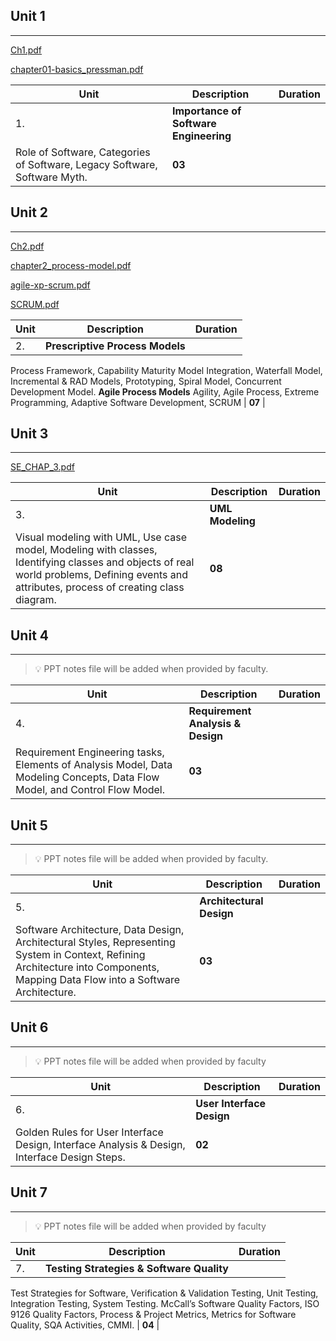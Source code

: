 
## Unit 1


---


[Ch1.pdf](https://prod-files-secure.s3.us-west-2.amazonaws.com/cb8bfd8d-d68b-81fa-ac15-000328a0aab4/8aa3dc96-5c32-4a64-9c71-43e761b6f53f/Ch1.pdf?X-Amz-Algorithm=AWS4-HMAC-SHA256&X-Amz-Content-Sha256=UNSIGNED-PAYLOAD&X-Amz-Credential=ASIAZI2LB4662VO3V6TG%2F20250815%2Fus-west-2%2Fs3%2Faws4_request&X-Amz-Date=20250815T064757Z&X-Amz-Expires=3600&X-Amz-Security-Token=IQoJb3JpZ2luX2VjEA8aCXVzLXdlc3QtMiJGMEQCIFRpSu0Up1O8n869xW06bcKZrmP0dFR0cNn6%2FaINzPlyAiAf0ZMWblURe2gc93q0NaKDJU15%2FdyDuGEHlm4TSC%2FU8Sr%2FAwhXEAAaDDYzNzQyMzE4MzgwNSIMFP4C3ANQJ1IS2YWlKtwDPSTbadQwewJxskHg3GHRlbPL02Gnl5CkZFKFLPCLRznOO1huwmkuduvIkqhKC1%2BrZ4jqpnQ3GMITGu9nPo0ZuQplPw3pTDZy6%2BSp4iMxvwTR7mZKmmuNMCqMyGu5WoUrmqLuKGJOU7yXLVnRDwG18IYe10k4Kv9zwRbzCT%2FfO48Pd9lftu0nk5WITE1%2FvcWA5jErUTgUIp4NaYN4ahPp%2F4rF95Zf9fB%2FnjjydJolnX1ddSUSsMnk7dnB3LpkUpV%2FfNOEkV%2B7j%2B6xXpxzvmW8tO3clTc3OYj%2FoOlAnUMKR0APOBw6LiJoTGoq3QEBuA3FkLDseYf72DNxeFTijqbR4Brugp20giQvdHbt%2Blj0I5sJoijivURZtEPa3d3WhK2De5U8QijJX6c6WcNjGWgkW%2Fz5NNp%2BmJW31YzYe1DkrMIx%2B6ohYQl6mssKyQcWh4SLCD%2FYgcIvpv1zmQgnlyHlZiBoG%2BZ9wsYMBDpaDYc7DAHxapSo1b7PmbFcnhHmCJ8%2F3D%2FSxFPhmX0JXD5mj4YaQ%2Fj%2BMfh5%2FaodiL0n2DZ6UcjPgUcD8MfU3c%2Bo7cjJxLPlFr1j7RehoN8cGeBredr%2BvQsaoYFeHa9O3uXolMJDNfjgAbmjEgA3cSFrM3Qw1aP7xAY6pgF5VljhKWfpO9u0k8xCfFGPe3wmWESWa7KH%2BOd%2FQfP8%2BU%2F7v2rb5XdYGbaIeDCSm6XzxxcCF%2BQIqq9DEqF4jBFaMxfIZEeh6w7ctQvW39rI6sEQg6PhjWZ9U9GDGuw7QrWerDV2r1sOuUi56YPVO3%2FTlVuQKZyiWwx73%2BrVOZdwXAC7rxgUWkOcEjoIqXuxS0%2BnQKPmaBYRGLnW87jnNMBtzHQTJX2O&X-Amz-Signature=fb6e37e3a1f5951b70c1ad1dac4ccfb92e3875a3e0c5c6a98c245c27324b0299&X-Amz-SignedHeaders=host&x-amz-checksum-mode=ENABLED&x-id=GetObject)


[chapter01-basics_pressman.pdf](https://prod-files-secure.s3.us-west-2.amazonaws.com/cb8bfd8d-d68b-81fa-ac15-000328a0aab4/7d074456-ac86-4eb8-90a5-efe261edece3/chapter01-basics_pressman.pdf?X-Amz-Algorithm=AWS4-HMAC-SHA256&X-Amz-Content-Sha256=UNSIGNED-PAYLOAD&X-Amz-Credential=ASIAZI2LB4662VO3V6TG%2F20250815%2Fus-west-2%2Fs3%2Faws4_request&X-Amz-Date=20250815T064757Z&X-Amz-Expires=3600&X-Amz-Security-Token=IQoJb3JpZ2luX2VjEA8aCXVzLXdlc3QtMiJGMEQCIFRpSu0Up1O8n869xW06bcKZrmP0dFR0cNn6%2FaINzPlyAiAf0ZMWblURe2gc93q0NaKDJU15%2FdyDuGEHlm4TSC%2FU8Sr%2FAwhXEAAaDDYzNzQyMzE4MzgwNSIMFP4C3ANQJ1IS2YWlKtwDPSTbadQwewJxskHg3GHRlbPL02Gnl5CkZFKFLPCLRznOO1huwmkuduvIkqhKC1%2BrZ4jqpnQ3GMITGu9nPo0ZuQplPw3pTDZy6%2BSp4iMxvwTR7mZKmmuNMCqMyGu5WoUrmqLuKGJOU7yXLVnRDwG18IYe10k4Kv9zwRbzCT%2FfO48Pd9lftu0nk5WITE1%2FvcWA5jErUTgUIp4NaYN4ahPp%2F4rF95Zf9fB%2FnjjydJolnX1ddSUSsMnk7dnB3LpkUpV%2FfNOEkV%2B7j%2B6xXpxzvmW8tO3clTc3OYj%2FoOlAnUMKR0APOBw6LiJoTGoq3QEBuA3FkLDseYf72DNxeFTijqbR4Brugp20giQvdHbt%2Blj0I5sJoijivURZtEPa3d3WhK2De5U8QijJX6c6WcNjGWgkW%2Fz5NNp%2BmJW31YzYe1DkrMIx%2B6ohYQl6mssKyQcWh4SLCD%2FYgcIvpv1zmQgnlyHlZiBoG%2BZ9wsYMBDpaDYc7DAHxapSo1b7PmbFcnhHmCJ8%2F3D%2FSxFPhmX0JXD5mj4YaQ%2Fj%2BMfh5%2FaodiL0n2DZ6UcjPgUcD8MfU3c%2Bo7cjJxLPlFr1j7RehoN8cGeBredr%2BvQsaoYFeHa9O3uXolMJDNfjgAbmjEgA3cSFrM3Qw1aP7xAY6pgF5VljhKWfpO9u0k8xCfFGPe3wmWESWa7KH%2BOd%2FQfP8%2BU%2F7v2rb5XdYGbaIeDCSm6XzxxcCF%2BQIqq9DEqF4jBFaMxfIZEeh6w7ctQvW39rI6sEQg6PhjWZ9U9GDGuw7QrWerDV2r1sOuUi56YPVO3%2FTlVuQKZyiWwx73%2BrVOZdwXAC7rxgUWkOcEjoIqXuxS0%2BnQKPmaBYRGLnW87jnNMBtzHQTJX2O&X-Amz-Signature=40b625d7ecb2c7988da746713ee65e57e2ff72384e4b023173cc47fab110663b&X-Amz-SignedHeaders=host&x-amz-checksum-mode=ENABLED&x-id=GetObject)


| Unit | Description                                                                                                      | Duration |
| ---- | ---------------------------------------------------------------------------------------------------------------- | -------- |
| 1.   | **Importance of Software Engineering**
Role of Software, Categories of Software, Legacy Software, Software Myth. | **03**   |


## Unit 2


---


[Ch2.pdf](https://prod-files-secure.s3.us-west-2.amazonaws.com/cb8bfd8d-d68b-81fa-ac15-000328a0aab4/f206e741-c08f-4357-b2e5-665b1c9e1c77/Ch2.pdf?X-Amz-Algorithm=AWS4-HMAC-SHA256&X-Amz-Content-Sha256=UNSIGNED-PAYLOAD&X-Amz-Credential=ASIAZI2LB4662VO3V6TG%2F20250815%2Fus-west-2%2Fs3%2Faws4_request&X-Amz-Date=20250815T064757Z&X-Amz-Expires=3600&X-Amz-Security-Token=IQoJb3JpZ2luX2VjEA8aCXVzLXdlc3QtMiJGMEQCIFRpSu0Up1O8n869xW06bcKZrmP0dFR0cNn6%2FaINzPlyAiAf0ZMWblURe2gc93q0NaKDJU15%2FdyDuGEHlm4TSC%2FU8Sr%2FAwhXEAAaDDYzNzQyMzE4MzgwNSIMFP4C3ANQJ1IS2YWlKtwDPSTbadQwewJxskHg3GHRlbPL02Gnl5CkZFKFLPCLRznOO1huwmkuduvIkqhKC1%2BrZ4jqpnQ3GMITGu9nPo0ZuQplPw3pTDZy6%2BSp4iMxvwTR7mZKmmuNMCqMyGu5WoUrmqLuKGJOU7yXLVnRDwG18IYe10k4Kv9zwRbzCT%2FfO48Pd9lftu0nk5WITE1%2FvcWA5jErUTgUIp4NaYN4ahPp%2F4rF95Zf9fB%2FnjjydJolnX1ddSUSsMnk7dnB3LpkUpV%2FfNOEkV%2B7j%2B6xXpxzvmW8tO3clTc3OYj%2FoOlAnUMKR0APOBw6LiJoTGoq3QEBuA3FkLDseYf72DNxeFTijqbR4Brugp20giQvdHbt%2Blj0I5sJoijivURZtEPa3d3WhK2De5U8QijJX6c6WcNjGWgkW%2Fz5NNp%2BmJW31YzYe1DkrMIx%2B6ohYQl6mssKyQcWh4SLCD%2FYgcIvpv1zmQgnlyHlZiBoG%2BZ9wsYMBDpaDYc7DAHxapSo1b7PmbFcnhHmCJ8%2F3D%2FSxFPhmX0JXD5mj4YaQ%2Fj%2BMfh5%2FaodiL0n2DZ6UcjPgUcD8MfU3c%2Bo7cjJxLPlFr1j7RehoN8cGeBredr%2BvQsaoYFeHa9O3uXolMJDNfjgAbmjEgA3cSFrM3Qw1aP7xAY6pgF5VljhKWfpO9u0k8xCfFGPe3wmWESWa7KH%2BOd%2FQfP8%2BU%2F7v2rb5XdYGbaIeDCSm6XzxxcCF%2BQIqq9DEqF4jBFaMxfIZEeh6w7ctQvW39rI6sEQg6PhjWZ9U9GDGuw7QrWerDV2r1sOuUi56YPVO3%2FTlVuQKZyiWwx73%2BrVOZdwXAC7rxgUWkOcEjoIqXuxS0%2BnQKPmaBYRGLnW87jnNMBtzHQTJX2O&X-Amz-Signature=e583f9d3672f15fa1b2b9ef7a6c80716872fe31f4aedf8a0a74b66ef3e895c96&X-Amz-SignedHeaders=host&x-amz-checksum-mode=ENABLED&x-id=GetObject)


[chapter2_process-model.pdf](https://prod-files-secure.s3.us-west-2.amazonaws.com/cb8bfd8d-d68b-81fa-ac15-000328a0aab4/440e764d-24fa-4693-a034-e992b0ddd920/chapter2_process-model.pdf?X-Amz-Algorithm=AWS4-HMAC-SHA256&X-Amz-Content-Sha256=UNSIGNED-PAYLOAD&X-Amz-Credential=ASIAZI2LB4662VO3V6TG%2F20250815%2Fus-west-2%2Fs3%2Faws4_request&X-Amz-Date=20250815T064757Z&X-Amz-Expires=3600&X-Amz-Security-Token=IQoJb3JpZ2luX2VjEA8aCXVzLXdlc3QtMiJGMEQCIFRpSu0Up1O8n869xW06bcKZrmP0dFR0cNn6%2FaINzPlyAiAf0ZMWblURe2gc93q0NaKDJU15%2FdyDuGEHlm4TSC%2FU8Sr%2FAwhXEAAaDDYzNzQyMzE4MzgwNSIMFP4C3ANQJ1IS2YWlKtwDPSTbadQwewJxskHg3GHRlbPL02Gnl5CkZFKFLPCLRznOO1huwmkuduvIkqhKC1%2BrZ4jqpnQ3GMITGu9nPo0ZuQplPw3pTDZy6%2BSp4iMxvwTR7mZKmmuNMCqMyGu5WoUrmqLuKGJOU7yXLVnRDwG18IYe10k4Kv9zwRbzCT%2FfO48Pd9lftu0nk5WITE1%2FvcWA5jErUTgUIp4NaYN4ahPp%2F4rF95Zf9fB%2FnjjydJolnX1ddSUSsMnk7dnB3LpkUpV%2FfNOEkV%2B7j%2B6xXpxzvmW8tO3clTc3OYj%2FoOlAnUMKR0APOBw6LiJoTGoq3QEBuA3FkLDseYf72DNxeFTijqbR4Brugp20giQvdHbt%2Blj0I5sJoijivURZtEPa3d3WhK2De5U8QijJX6c6WcNjGWgkW%2Fz5NNp%2BmJW31YzYe1DkrMIx%2B6ohYQl6mssKyQcWh4SLCD%2FYgcIvpv1zmQgnlyHlZiBoG%2BZ9wsYMBDpaDYc7DAHxapSo1b7PmbFcnhHmCJ8%2F3D%2FSxFPhmX0JXD5mj4YaQ%2Fj%2BMfh5%2FaodiL0n2DZ6UcjPgUcD8MfU3c%2Bo7cjJxLPlFr1j7RehoN8cGeBredr%2BvQsaoYFeHa9O3uXolMJDNfjgAbmjEgA3cSFrM3Qw1aP7xAY6pgF5VljhKWfpO9u0k8xCfFGPe3wmWESWa7KH%2BOd%2FQfP8%2BU%2F7v2rb5XdYGbaIeDCSm6XzxxcCF%2BQIqq9DEqF4jBFaMxfIZEeh6w7ctQvW39rI6sEQg6PhjWZ9U9GDGuw7QrWerDV2r1sOuUi56YPVO3%2FTlVuQKZyiWwx73%2BrVOZdwXAC7rxgUWkOcEjoIqXuxS0%2BnQKPmaBYRGLnW87jnNMBtzHQTJX2O&X-Amz-Signature=c3b3bd2bed6c339d9d025a996ccce690baf1c72f4ac563cec02eed70eda57681&X-Amz-SignedHeaders=host&x-amz-checksum-mode=ENABLED&x-id=GetObject)


[agile-xp-scrum.pdf](https://prod-files-secure.s3.us-west-2.amazonaws.com/cb8bfd8d-d68b-81fa-ac15-000328a0aab4/4a33bb3a-9fa3-4760-ae3c-f14cc0afea35/agile-xp-scrum.pdf?X-Amz-Algorithm=AWS4-HMAC-SHA256&X-Amz-Content-Sha256=UNSIGNED-PAYLOAD&X-Amz-Credential=ASIAZI2LB4662VO3V6TG%2F20250815%2Fus-west-2%2Fs3%2Faws4_request&X-Amz-Date=20250815T064757Z&X-Amz-Expires=3600&X-Amz-Security-Token=IQoJb3JpZ2luX2VjEA8aCXVzLXdlc3QtMiJGMEQCIFRpSu0Up1O8n869xW06bcKZrmP0dFR0cNn6%2FaINzPlyAiAf0ZMWblURe2gc93q0NaKDJU15%2FdyDuGEHlm4TSC%2FU8Sr%2FAwhXEAAaDDYzNzQyMzE4MzgwNSIMFP4C3ANQJ1IS2YWlKtwDPSTbadQwewJxskHg3GHRlbPL02Gnl5CkZFKFLPCLRznOO1huwmkuduvIkqhKC1%2BrZ4jqpnQ3GMITGu9nPo0ZuQplPw3pTDZy6%2BSp4iMxvwTR7mZKmmuNMCqMyGu5WoUrmqLuKGJOU7yXLVnRDwG18IYe10k4Kv9zwRbzCT%2FfO48Pd9lftu0nk5WITE1%2FvcWA5jErUTgUIp4NaYN4ahPp%2F4rF95Zf9fB%2FnjjydJolnX1ddSUSsMnk7dnB3LpkUpV%2FfNOEkV%2B7j%2B6xXpxzvmW8tO3clTc3OYj%2FoOlAnUMKR0APOBw6LiJoTGoq3QEBuA3FkLDseYf72DNxeFTijqbR4Brugp20giQvdHbt%2Blj0I5sJoijivURZtEPa3d3WhK2De5U8QijJX6c6WcNjGWgkW%2Fz5NNp%2BmJW31YzYe1DkrMIx%2B6ohYQl6mssKyQcWh4SLCD%2FYgcIvpv1zmQgnlyHlZiBoG%2BZ9wsYMBDpaDYc7DAHxapSo1b7PmbFcnhHmCJ8%2F3D%2FSxFPhmX0JXD5mj4YaQ%2Fj%2BMfh5%2FaodiL0n2DZ6UcjPgUcD8MfU3c%2Bo7cjJxLPlFr1j7RehoN8cGeBredr%2BvQsaoYFeHa9O3uXolMJDNfjgAbmjEgA3cSFrM3Qw1aP7xAY6pgF5VljhKWfpO9u0k8xCfFGPe3wmWESWa7KH%2BOd%2FQfP8%2BU%2F7v2rb5XdYGbaIeDCSm6XzxxcCF%2BQIqq9DEqF4jBFaMxfIZEeh6w7ctQvW39rI6sEQg6PhjWZ9U9GDGuw7QrWerDV2r1sOuUi56YPVO3%2FTlVuQKZyiWwx73%2BrVOZdwXAC7rxgUWkOcEjoIqXuxS0%2BnQKPmaBYRGLnW87jnNMBtzHQTJX2O&X-Amz-Signature=48dc4d811aae94cdb1b1161c305e3a403c3e2f9b165baaa95e31a1932754f45e&X-Amz-SignedHeaders=host&x-amz-checksum-mode=ENABLED&x-id=GetObject)


[SCRUM.pdf](https://prod-files-secure.s3.us-west-2.amazonaws.com/cb8bfd8d-d68b-81fa-ac15-000328a0aab4/0f2eb677-fcc3-4209-8693-b149c0a2a69c/SCRUM.pdf?X-Amz-Algorithm=AWS4-HMAC-SHA256&X-Amz-Content-Sha256=UNSIGNED-PAYLOAD&X-Amz-Credential=ASIAZI2LB4662VO3V6TG%2F20250815%2Fus-west-2%2Fs3%2Faws4_request&X-Amz-Date=20250815T064757Z&X-Amz-Expires=3600&X-Amz-Security-Token=IQoJb3JpZ2luX2VjEA8aCXVzLXdlc3QtMiJGMEQCIFRpSu0Up1O8n869xW06bcKZrmP0dFR0cNn6%2FaINzPlyAiAf0ZMWblURe2gc93q0NaKDJU15%2FdyDuGEHlm4TSC%2FU8Sr%2FAwhXEAAaDDYzNzQyMzE4MzgwNSIMFP4C3ANQJ1IS2YWlKtwDPSTbadQwewJxskHg3GHRlbPL02Gnl5CkZFKFLPCLRznOO1huwmkuduvIkqhKC1%2BrZ4jqpnQ3GMITGu9nPo0ZuQplPw3pTDZy6%2BSp4iMxvwTR7mZKmmuNMCqMyGu5WoUrmqLuKGJOU7yXLVnRDwG18IYe10k4Kv9zwRbzCT%2FfO48Pd9lftu0nk5WITE1%2FvcWA5jErUTgUIp4NaYN4ahPp%2F4rF95Zf9fB%2FnjjydJolnX1ddSUSsMnk7dnB3LpkUpV%2FfNOEkV%2B7j%2B6xXpxzvmW8tO3clTc3OYj%2FoOlAnUMKR0APOBw6LiJoTGoq3QEBuA3FkLDseYf72DNxeFTijqbR4Brugp20giQvdHbt%2Blj0I5sJoijivURZtEPa3d3WhK2De5U8QijJX6c6WcNjGWgkW%2Fz5NNp%2BmJW31YzYe1DkrMIx%2B6ohYQl6mssKyQcWh4SLCD%2FYgcIvpv1zmQgnlyHlZiBoG%2BZ9wsYMBDpaDYc7DAHxapSo1b7PmbFcnhHmCJ8%2F3D%2FSxFPhmX0JXD5mj4YaQ%2Fj%2BMfh5%2FaodiL0n2DZ6UcjPgUcD8MfU3c%2Bo7cjJxLPlFr1j7RehoN8cGeBredr%2BvQsaoYFeHa9O3uXolMJDNfjgAbmjEgA3cSFrM3Qw1aP7xAY6pgF5VljhKWfpO9u0k8xCfFGPe3wmWESWa7KH%2BOd%2FQfP8%2BU%2F7v2rb5XdYGbaIeDCSm6XzxxcCF%2BQIqq9DEqF4jBFaMxfIZEeh6w7ctQvW39rI6sEQg6PhjWZ9U9GDGuw7QrWerDV2r1sOuUi56YPVO3%2FTlVuQKZyiWwx73%2BrVOZdwXAC7rxgUWkOcEjoIqXuxS0%2BnQKPmaBYRGLnW87jnNMBtzHQTJX2O&X-Amz-Signature=d93698bc185529513dc569e49df49deb001fea6fc0e5ee76c11f40d09a8e2e6a&X-Amz-SignedHeaders=host&x-amz-checksum-mode=ENABLED&x-id=GetObject)


| Unit | Description                                                                                                                                                                                                                                                                                              | Duration |
| ---- | -------------------------------------------------------------------------------------------------------------------------------------------------------------------------------------------------------------------------------------------------------------------------------------------------------- | -------- |
| 2.   | **Prescriptive Process Models**
Process Framework, Capability Maturity Model Integration, Waterfall Model, Incremental & RAD Models, Prototyping, Spiral Model, Concurrent Development Model.
**Agile Process Models**
Agility, Agile Process, Extreme Programming, Adaptive Software Development, SCRUM | **07**   |


## Unit 3


---


[SE_CHAP_3.pdf](https://prod-files-secure.s3.us-west-2.amazonaws.com/cb8bfd8d-d68b-81fa-ac15-000328a0aab4/924f1ab3-475f-46b6-9c28-bbc271ca369f/SE_CHAP_3.pdf?X-Amz-Algorithm=AWS4-HMAC-SHA256&X-Amz-Content-Sha256=UNSIGNED-PAYLOAD&X-Amz-Credential=ASIAZI2LB4662VO3V6TG%2F20250815%2Fus-west-2%2Fs3%2Faws4_request&X-Amz-Date=20250815T064757Z&X-Amz-Expires=3600&X-Amz-Security-Token=IQoJb3JpZ2luX2VjEA8aCXVzLXdlc3QtMiJGMEQCIFRpSu0Up1O8n869xW06bcKZrmP0dFR0cNn6%2FaINzPlyAiAf0ZMWblURe2gc93q0NaKDJU15%2FdyDuGEHlm4TSC%2FU8Sr%2FAwhXEAAaDDYzNzQyMzE4MzgwNSIMFP4C3ANQJ1IS2YWlKtwDPSTbadQwewJxskHg3GHRlbPL02Gnl5CkZFKFLPCLRznOO1huwmkuduvIkqhKC1%2BrZ4jqpnQ3GMITGu9nPo0ZuQplPw3pTDZy6%2BSp4iMxvwTR7mZKmmuNMCqMyGu5WoUrmqLuKGJOU7yXLVnRDwG18IYe10k4Kv9zwRbzCT%2FfO48Pd9lftu0nk5WITE1%2FvcWA5jErUTgUIp4NaYN4ahPp%2F4rF95Zf9fB%2FnjjydJolnX1ddSUSsMnk7dnB3LpkUpV%2FfNOEkV%2B7j%2B6xXpxzvmW8tO3clTc3OYj%2FoOlAnUMKR0APOBw6LiJoTGoq3QEBuA3FkLDseYf72DNxeFTijqbR4Brugp20giQvdHbt%2Blj0I5sJoijivURZtEPa3d3WhK2De5U8QijJX6c6WcNjGWgkW%2Fz5NNp%2BmJW31YzYe1DkrMIx%2B6ohYQl6mssKyQcWh4SLCD%2FYgcIvpv1zmQgnlyHlZiBoG%2BZ9wsYMBDpaDYc7DAHxapSo1b7PmbFcnhHmCJ8%2F3D%2FSxFPhmX0JXD5mj4YaQ%2Fj%2BMfh5%2FaodiL0n2DZ6UcjPgUcD8MfU3c%2Bo7cjJxLPlFr1j7RehoN8cGeBredr%2BvQsaoYFeHa9O3uXolMJDNfjgAbmjEgA3cSFrM3Qw1aP7xAY6pgF5VljhKWfpO9u0k8xCfFGPe3wmWESWa7KH%2BOd%2FQfP8%2BU%2F7v2rb5XdYGbaIeDCSm6XzxxcCF%2BQIqq9DEqF4jBFaMxfIZEeh6w7ctQvW39rI6sEQg6PhjWZ9U9GDGuw7QrWerDV2r1sOuUi56YPVO3%2FTlVuQKZyiWwx73%2BrVOZdwXAC7rxgUWkOcEjoIqXuxS0%2BnQKPmaBYRGLnW87jnNMBtzHQTJX2O&X-Amz-Signature=837c2cee0f134627475c37b61866ba9af7901bc9ae1858bd63e70c13263b9e62&X-Amz-SignedHeaders=host&x-amz-checksum-mode=ENABLED&x-id=GetObject)


| Unit | Description                                                                                                                                                                                                  | Duration |
| ---- | ------------------------------------------------------------------------------------------------------------------------------------------------------------------------------------------------------------ | -------- |
| 3.   | **UML Modeling**
Visual modeling with UML, Use case model, Modeling with classes, Identifying classes and objects of real world problems, Defining events and attributes, process of creating class diagram. | **08**   |


## Unit 4


---


> 💡 PPT notes file will be added when provided by faculty.


| Unit | Description                                                                                                                                                   | Duration |
| ---- | ------------------------------------------------------------------------------------------------------------------------------------------------------------- | -------- |
| 4.   | **Requirement Analysis & Design**
Requirement Engineering tasks, Elements of Analysis Model, Data Modeling Concepts, Data Flow Model, and Control Flow Model. | **03**   |


## Unit 5


---


> 💡 PPT notes file will be added when provided by faculty.


| Unit | Description                                                                                                                                                                                               | Duration |
| ---- | --------------------------------------------------------------------------------------------------------------------------------------------------------------------------------------------------------- | -------- |
| 5.   | **Architectural Design**
Software Architecture, Data Design, Architectural Styles, Representing System in Context, Refining Architecture into Components, Mapping Data Flow into a Software Architecture. | **03**   |


## Unit 6


---


> 💡 PPT notes file will be added when provided by faculty


| Unit | Description                                                                                                            | Duration |
| ---- | ---------------------------------------------------------------------------------------------------------------------- | -------- |
| 6.   | **User Interface Design**
Golden Rules for User Interface Design, Interface Analysis & Design, Interface Design Steps. | **02**   |


## Unit 7


---


> 💡 PPT notes file will be added when provided by faculty


| Unit | Description                                                                                                                                                                                                                                                                                               | Duration |
| ---- | --------------------------------------------------------------------------------------------------------------------------------------------------------------------------------------------------------------------------------------------------------------------------------------------------------- | -------- |
| 7.   | **Testing Strategies & Software Quality**
Test Strategies for Software, Verification & Validation Testing, Unit Testing, Integration Testing, System Testing.
McCall’s Software Quality Factors, ISO 9126 Quality Factors, Process & Project Metrics, Metrics for Software Quality, SQA Activities, CMMI. | **04**   |


